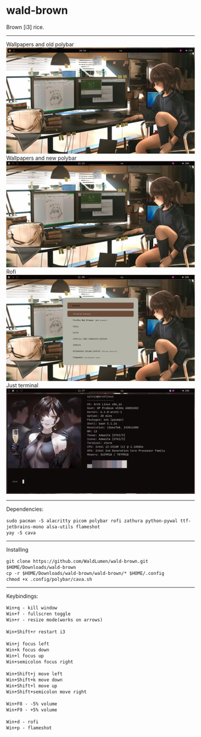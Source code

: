 # wald-brown
Brown [i3] rice.



---------------------------------

Wallpapers and old polybar
![Wallpapers and polybar](https://github.com/WaldLumen/wald-brown/blob/main/screenshots/1.png)
Wallpapers and new polybar
![Wallpapers and polybar](https://github.com/WaldLumen/wald-brown/blob/main/screenshots/4.png)
Rofi
![Rofi](https://github.com/WaldLumen/wald-brown/blob/main/screenshots/5.png)
Just terminal
![Just cool screnshoot](https://github.com/WaldLumen/wald-brown/blob/main/screenshots/6.png)

---------------------------------

Dependencies:
```
sudo pacman -S alacritty picom polybar rofi zathura python-pywal ttf-jetbrains-mono alsa-utils flameshot
yay -S cava
```

---------------------------------

Installing
```
git clone https://github.com/WaldLumen/wald-brown.git $HOME/Downloads/wald-brown
cp -r $HOME/Downloads/wald-brown/wald-brown/* $HOME/.config
chmod +x .config/polybar/cava.sh
```
---------------------------------

Keybindings:
```
Win+q - kill window
Win+f - fullscren toggle
Win+r - resize mode(works on arrows)

Win+Shift+r restart i3

Win+j focus left
Win+k focus down
Win+l focus up
Win+semicolon focus right

Win+Shift+j move left
Win+Shift+k move down
Win+Shift+l move up
Win+Shift+semicolon move right

Win+F8 - -5% volume
Win+F9 - +5% volume

Win+d - rofi
Win+p - flameshot
